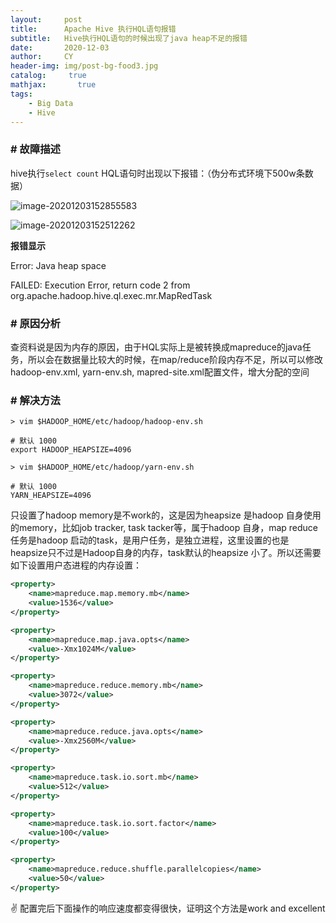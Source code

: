 ```yaml
---
layout:     post
title:      Apache Hive 执行HQL语句报错
subtitle:   Hive执行HQL语句的时候出现了java heap不足的报错
date:       2020-12-03
author:     CY
header-img: img/post-bg-food3.jpg
catalog: 	 true
mathjax:       true
tags:
    - Big Data
    - Hive
---
```




### # 故障描述

hive执行`select count` HQL语句时出现以下报错：（伪分布式环境下500w条数据） 

![image-20201203152855583](https://tva1.sinaimg.cn/large/0081Kckwly1glap95lbd3j31f40lc1d6.jpg)

![image-20201203152512262](https://tva1.sinaimg.cn/large/0081Kckwly1glap5a3gg7j31740eyq57.jpg)

**报错显示**

Error: Java heap space

FAILED: Execution Error, return code 2 from org.apache.hadoop.hive.ql.exec.mr.MapRedTask

### # 原因分析

查资料说是因为内存的原因，由于HQL实际上是被转换成mapreduce的java任务，所以会在数据量比较大的时候，在map/reduce阶段内存不足，所以可以修改hadoop-env.xml, yarn-env.sh, mapred-site.xml配置文件，增大分配的空间

### # 解决方法

```shell
> vim $HADOOP_HOME/etc/hadoop/hadoop-env.sh

# 默认 1000
export HADOOP_HEAPSIZE=4096

> vim $HADOOP_HOME/etc/hadoop/yarn-env.sh

# 默认 1000
YARN_HEAPSIZE=4096
```

只设置了hadoop memory是不work的，这是因为heapsize 是hadoop 自身使用的memory，比如job tracker, task tacker等，属于hadoop 自身，map reduce 任务是hadoop 启动的task，是用户任务，是独立进程，这里设置的也是heapsize只不过是Hadoop自身的内存，task默认的heapsize 小了。所以还需要如下设置用户态进程的内存设置：

```xml
<property>
    <name>mapreduce.map.memory.mb</name>
    <value>1536</value>
</property>

<property>
    <name>mapreduce.map.java.opts</name>
    <value>-Xmx1024M</value>
</property>

<property>
    <name>mapreduce.reduce.memory.mb</name>
    <value>3072</value>
</property>

<property>
    <name>mapreduce.reduce.java.opts</name>
    <value>-Xmx2560M</value>
</property>

<property>
    <name>mapreduce.task.io.sort.mb</name>
    <value>512</value>
</property>

<property>
    <name>mapreduce.task.io.sort.factor</name>
    <value>100</value>
</property>

<property>
    <name>mapreduce.reduce.shuffle.parallelcopies</name>
    <value>50</value>
</property>
```

✌️ 配置完后下面操作的响应速度都变得很快，证明这个方法是work and excellent